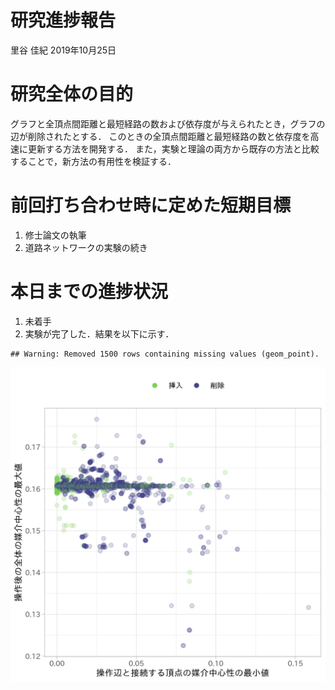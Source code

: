 研究進捗報告
================
里谷 佳紀
2019年10月25日







# 研究全体の目的

グラフと全頂点間距離と最短経路の数および依存度が与えられたとき，グラフの辺が削除されたとする．
このときの全頂点間距離と最短経路の数と依存度を高速に更新する方法を開発する．
また，実験と理論の両方から既存の方法と比較することで，新方法の有用性を検証する．

# 前回打ち合わせ時に定めた短期目標

1.  修士論文の執筆
2.  道路ネットワークの実験の続き

# 本日までの進捗状況

1.  未着手
2.  実験が完了した．結果を以下に示す．

<!-- end list -->

    ## Warning: Removed 1500 rows containing missing values (geom_point).

<img src="week63_files/figure-gfm/fig1-1.png" style="display: block; margin: auto;" />
